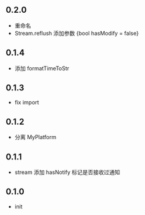 ## 0.2.0
- 重命名
- Stream.reflush 添加参数 {bool hasModify = false}
## 0.1.4
- 添加 formatTimeToStr
## 0.1.3
- fix import
## 0.1.2
- 分离 MyPlatform
## 0.1.1
- stream 添加 hasNotify 标记是否接收过通知
## 0.1.0
- init
